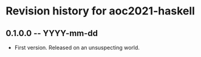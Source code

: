 # Revision history for aoc2021-haskell

## 0.1.0.0 -- YYYY-mm-dd

* First version. Released on an unsuspecting world.

